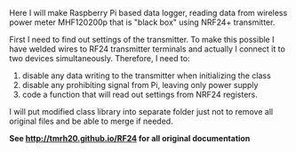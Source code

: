 Here I will make Raspberry Pi based data logger, reading data from wireless power meter MHF120200p that is "black box" using NRF24+ transmitter.

First I need to find out settings of the transmitter. To make this possible I have welded wires to RF24 transmitter terminals and actually I connect it to two devices simultaneously. 
Therefore, I need to:
1. disable any data writing to the transmitter when initializing the class
2. disable any prohibiting signal from Pi, leaving only power supply
3. code a function that will read out settings from NRF24 registers.

I will put modified class library into separate folder just not to remove all original files and be able to merge if needed.

**See http://tmrh20.github.io/RF24 for all original documentation**
